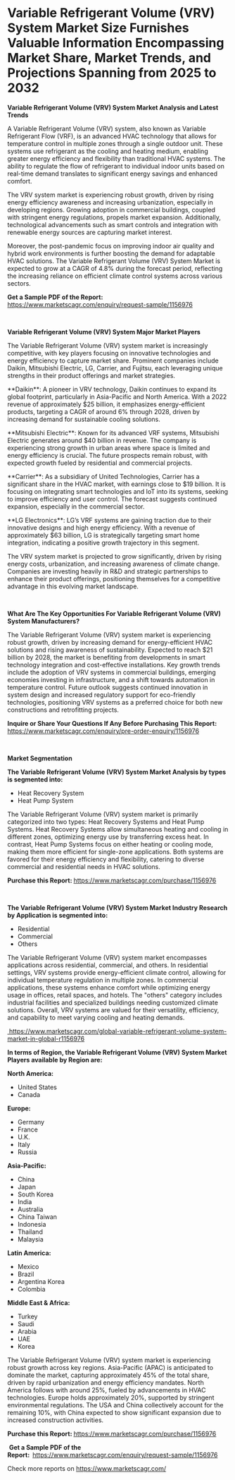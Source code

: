 <p><h1>Variable Refrigerant Volume (VRV) System Market Size Furnishes Valuable Information Encompassing Market Share, Market Trends, and Projections Spanning from 2025 to 2032</h1></p><p><strong>Variable Refrigerant Volume (VRV) System Market Analysis and Latest Trends</strong></p>
<p><p>A Variable Refrigerant Volume (VRV) system, also known as Variable Refrigerant Flow (VRF), is an advanced HVAC technology that allows for temperature control in multiple zones through a single outdoor unit. These systems use refrigerant as the cooling and heating medium, enabling greater energy efficiency and flexibility than traditional HVAC systems. The ability to regulate the flow of refrigerant to individual indoor units based on real-time demand translates to significant energy savings and enhanced comfort.</p><p>The VRV system market is experiencing robust growth, driven by rising energy efficiency awareness and increasing urbanization, especially in developing regions. Growing adoption in commercial buildings, coupled with stringent energy regulations, propels market expansion. Additionally, technological advancements such as smart controls and integration with renewable energy sources are capturing market interest. </p><p>Moreover, the post-pandemic focus on improving indoor air quality and hybrid work environments is further boosting the demand for adaptable HVAC solutions. The Variable Refrigerant Volume (VRV) System Market is expected to grow at a CAGR of 4.8% during the forecast period, reflecting the increasing reliance on efficient climate control systems across various sectors.</p></p>
<p><strong>Get a Sample PDF of the Report:&nbsp;</strong> <a href="https://www.marketscagr.com/enquiry/request-sample/1156976?utm_campaign=2770&utm_medium=2&utm_source=Github&utm_content=ia&utm_term=11042025&utm_id=variable-refrigerant-volume-vrv-system">https://www.marketscagr.com/enquiry/request-sample/1156976</a></p>
<p>&nbsp;</p>
<p><strong>Variable Refrigerant Volume (VRV) System Major Market Players</strong></p>
<p><p>The Variable Refrigerant Volume (VRV) system market is increasingly competitive, with key players focusing on innovative technologies and energy efficiency to capture market share. Prominent companies include Daikin, Mitsubishi Electric, LG, Carrier, and Fujitsu, each leveraging unique strengths in their product offerings and market strategies.</p><p>**Daikin**: A pioneer in VRV technology, Daikin continues to expand its global footprint, particularly in Asia-Pacific and North America. With a 2022 revenue of approximately $25 billion, it emphasizes energy-efficient products, targeting a CAGR of around 6% through 2028, driven by increasing demand for sustainable cooling solutions.</p><p>**Mitsubishi Electric**: Known for its advanced VRF systems, Mitsubishi Electric generates around $40 billion in revenue. The company is experiencing strong growth in urban areas where space is limited and energy efficiency is crucial. The future prospects remain robust, with expected growth fueled by residential and commercial projects.</p><p>**Carrier**: As a subsidiary of United Technologies, Carrier has a significant share in the HVAC market, with earnings close to $19 billion. It is focusing on integrating smart technologies and IoT into its systems, seeking to improve efficiency and user control. The forecast suggests continued expansion, especially in the commercial sector.</p><p>**LG Electronics**: LG’s VRF systems are gaining traction due to their innovative designs and high energy efficiency. With a revenue of approximately $63 billion, LG is strategically targeting smart home integration, indicating a positive growth trajectory in this segment.</p><p>The VRV system market is projected to grow significantly, driven by rising energy costs, urbanization, and increasing awareness of climate change. Companies are investing heavily in R&D and strategic partnerships to enhance their product offerings, positioning themselves for a competitive advantage in this evolving market landscape.</p></p>
<p>&nbsp;</p>
<p><strong>What Are The Key Opportunities For Variable Refrigerant Volume (VRV) System Manufacturers?</strong></p>
<p><p>The Variable Refrigerant Volume (VRV) system market is experiencing robust growth, driven by increasing demand for energy-efficient HVAC solutions and rising awareness of sustainability. Expected to reach $21 billion by 2028, the market is benefiting from developments in smart technology integration and cost-effective installations. Key growth trends include the adoption of VRV systems in commercial buildings, emerging economies investing in infrastructure, and a shift towards automation in temperature control. Future outlook suggests continued innovation in system design and increased regulatory support for eco-friendly technologies, positioning VRV systems as a preferred choice for both new constructions and retrofitting projects.</p></p>
<p><strong>Inquire or Share Your Questions If Any Before Purchasing This Report:</strong> <a href="https://www.marketscagr.com/enquiry/pre-order-enquiry/1156976?utm_campaign=2770&utm_medium=2&utm_source=Github&utm_content=ia&utm_term=11042025&utm_id=variable-refrigerant-volume-vrv-system">https://www.marketscagr.com/enquiry/pre-order-enquiry/1156976</a></p>
<p>&nbsp;</p>
<p><strong>Market Segmentation</strong></p>
<p><strong>The Variable Refrigerant Volume (VRV) System Market Analysis by types is segmented into:</strong></p>
<p><ul><li>Heat Recovery System</li><li>Heat Pump System</li></ul></p>
<p><p>The Variable Refrigerant Volume (VRV) system market is primarily categorized into two types: Heat Recovery Systems and Heat Pump Systems. Heat Recovery Systems allow simultaneous heating and cooling in different zones, optimizing energy use by transferring excess heat. In contrast, Heat Pump Systems focus on either heating or cooling mode, making them more efficient for single-zone applications. Both systems are favored for their energy efficiency and flexibility, catering to diverse commercial and residential needs in HVAC solutions.</p></p>
<p><strong>Purchase this Report:&nbsp;</strong><a href="https://www.marketscagr.com/purchase/1156976?utm_campaign=2770&utm_medium=2&utm_source=Github&utm_content=ia&utm_term=11042025&utm_id=variable-refrigerant-volume-vrv-system">https://www.marketscagr.com/purchase/1156976</a></p>
<p>&nbsp;</p>
<p><strong>The Variable Refrigerant Volume (VRV) System Market Industry Research by Application is segmented into:</strong></p>
<p><ul><li>Residential</li><li>Commercial</li><li>Others</li></ul></p>
<p><p>The Variable Refrigerant Volume (VRV) system market encompasses applications across residential, commercial, and others. In residential settings, VRV systems provide energy-efficient climate control, allowing for individual temperature regulation in multiple zones. In commercial applications, these systems enhance comfort while optimizing energy usage in offices, retail spaces, and hotels. The "others" category includes industrial facilities and specialized buildings needing customized climate solutions. Overall, VRV systems are valued for their versatility, efficiency, and capability to meet varying cooling and heating demands.</p></p>
<p><a href="https://www.marketscagr.com/global-variable-refrigerant-volume-system-market-in-global-r1156976?utm_campaign=2770&utm_medium=2&utm_source=Github&utm_content=ia&utm_term=11042025&utm_id=variable-refrigerant-volume-vrv-system">&nbsp;https://www.marketscagr.com/global-variable-refrigerant-volume-system-market-in-global-r1156976</a></p>
<p><strong>In terms of Region, the Variable Refrigerant Volume (VRV) System Market Players available by Region are:</strong></p>
<p>
    <p> <strong> North America: </strong>
        <ul>
            <li>United States</li>
            <li>Canada</li>
        </ul>
        </p> 
    <p> <strong> Europe: </strong>
        <ul>
            <li>Germany</li>
            <li>France</li>
            <li>U.K.</li>
            <li>Italy</li>
            <li>Russia</li>
        </ul>
        </p> 
    <p> <strong> Asia-Pacific: </strong>
        <ul>
            <li>China</li>
            <li>Japan</li>
            <li>South Korea</li>
            <li>India</li>
            <li>Australia</li>
            <li>China Taiwan</li>
            <li>Indonesia</li>
            <li>Thailand</li>
            <li>Malaysia</li>
        </ul>
        </p> 
    <p> <strong> Latin America: </strong>
        <ul>
            <li>Mexico</li>
            <li>Brazil</li>
            <li>Argentina Korea</li>
            <li>Colombia</li>
        </ul>
        </p> 
    <p> <strong> Middle East & Africa: </strong>
        <ul>
            <li>Turkey</li>
            <li>Saudi</li>
            <li>Arabia</li>
            <li>UAE</li>
            <li>Korea</li>
        </ul>
    </p>
    </p>
<p><p>The Variable Refrigerant Volume (VRV) system market is experiencing robust growth across key regions. Asia-Pacific (APAC) is anticipated to dominate the market, capturing approximately 45% of the total share, driven by rapid urbanization and energy efficiency mandates. North America follows with around 25%, fueled by advancements in HVAC technologies. Europe holds approximately 20%, supported by stringent environmental regulations. The USA and China collectively account for the remaining 10%, with China expected to show significant expansion due to increased construction activities.</p></p>
<p><strong>Purchase this Report: </strong><a href="https://www.marketscagr.com/purchase/1156976?utm_campaign=2770&utm_medium=2&utm_source=Github&utm_content=ia&utm_term=11042025&utm_id=variable-refrigerant-volume-vrv-system">https://www.marketscagr.com/purchase/1156976</a></p>
<p>&nbsp;<strong>Get a Sample PDF of the Report:&nbsp;&nbsp;</strong><a href="https://www.marketscagr.com/enquiry/request-sample/1156976?utm_campaign=2770&utm_medium=2&utm_source=Github&utm_content=ia&utm_term=11042025&utm_id=variable-refrigerant-volume-vrv-system">https://www.marketscagr.com/enquiry/request-sample/1156976</a></p>
<p><strong></strong></p>
<p>Check more reports on <a href="https://www.marketscagr.com/?utm_campaign=2770&utm_medium=2&utm_source=Github&utm_content=ia&utm_term=11042025&utm_id=variable-refrigerant-volume-vrv-system">https://www.marketscagr.com/</a></p>